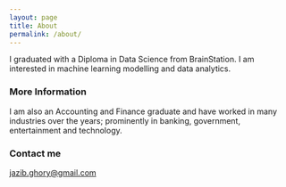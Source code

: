 ```yaml
---
layout: page
title: About
permalink: /about/
---
```


I graduated with a Diploma in Data Science from BrainStation. I am interested in machine learning modelling and data analytics.

### More Information

I am also an Accounting and Finance graduate and have worked in many industries over the years; prominently in banking, government, entertainment and technology.

### Contact me

[jazib.ghory@gmail.com](mailto:jazib.ghory@gmail.com)
